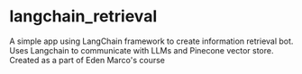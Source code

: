 # langchain_retrieval
A simple app using LangChain framework to create information retrieval bot. Uses Langchain to communicate with LLMs and Pinecone vector store. Created as a part of Eden Marco's course 
